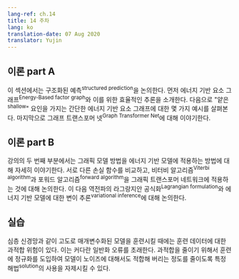 ```yaml
---
lang-ref: ch.14
title: 14 주차
lang: ko
translation-date: 07 Aug 2020
translator: Yujin
---
```



<!-- ## Lecture part A

In this section, we discussed the structured prediction. We first introduced the Energy-Based factor graph and efficient inference for it. Then we gave some examples for simple Energy-Based factor graphs with “shallow” factors. Finally, we discussed the Graph Transformer Net. -->
## 이론 part A

이 섹션에서는 구조화된 예측<sup>structured prediction</sup>을 논의한다. 먼저 에너지 기반 요소 그래프<sup>Energy-Based factor graph</sup>와 이를 위한 효율적인 추론을 소개한다. 다음으로 "얕은<sup>shallow</sup>" 요인을 가지는 간단한 에너지 기반 요소 그래프에 대한 몇 가지 예시를 살펴본다. 마지막으로 그래프 트랜스포머 넷<sup>Graph Transformer Net</sup>에 대해 이야기한다. 


<!-- ## Lecture part B

The second leg of the lecture further discusses the application of graphical model methods to energy-based models. After spending some time comparing different loss functions, we discuss the application of the Viterbi algorithm and forward algorithm to graphical transformer networks. We then transition to discussing the Lagrangian formulation of backpropagation and then variational inference for energy-based models. -->
## 이론 part B

강의의 두 번째 부분에서는 그래픽 모델 방법을 에너지 기반 모델에 적용하는 방법에 대해 자세히 이야기한다. 서로 다른 손실 함수를 비교하고, 비터비 알고리즘<sup>Viterbi algorithm</sup>과 포워드 알고리즘<sup>forward algorithm</sup>을 그래픽 트랜스포머 네트워크에 적용하는 것에 대해 논의한다. 이 다음 역전파의 라그랑지안 공식화<sup>Lagrangian formulation</sup>와 에너지 기반 모델에 대한 변이 추론<sup>variational inference</sup>에 대해 논의한다.


<!-- ## Practicum

When training highly parametrised models such as deep neural networks there is a risk of overfitting to the training data. This leads to greater generalization error. To help reduce overfitting we can introduce regularization into our training, discouraging certain solutions to decrease the extent to which our models will fit to noise. -->
## 실습

심층 신경망과 같이 고도로 매개변수화된 모델을 훈련시킬 때에는 훈련 데이터에 대한 과적합 위험이 있다. 이는 커다란 일반화 오류를 초래한다. 과적합을 줄이기 위해서 훈련에 정규화를 도입하여 모델이 노이즈에 대해서도 적합해 버리는 정도를 줄이도록 특정 해법<sup>solution</sup>의 사용을 자제시킬 수 있다. 